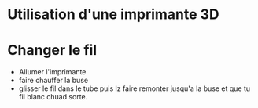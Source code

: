 
# Utilisation d'une imprimante 3D



# Changer le fil 

- Allumer l'imprimante
- faire chauffer la buse
- glisser le fil dans le tube puis lz faire remonter jusqu'a la buse et que tu fil blanc chuad sorte.

